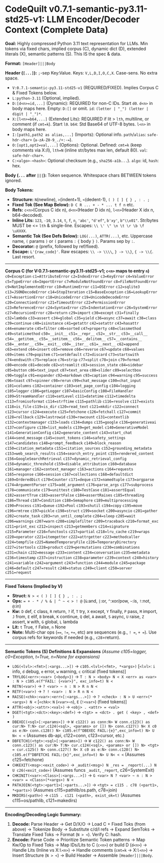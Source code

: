 # CodeQuilt v0.7.1-semantic-py3.11-std25-v1: LLM Encoder/Decoder Context (Complete Data)

**Goal:** Highly compressed Python 3.11 text representation for LLMs. Min tokens via fixed chars, implied corpus (C), dynamic dict (D), extended literals (X), semantic patterns (S). This IS the spec & data.

**Format:** `[Header]|||Body`

**Header (`[...]`):** `;`-sep Key:Value. Keys: `V,L,D,I,O,C,X`. Case-sens. No extra space.
* `V:0.7.1-semantic-py3.11-std25-v1` (REQUIRED/FIXED). Implies Corpus C & Fixed Tokens below.
* `L:python-3.11` (Optional, implied).
* `D:[d<n>=id,...]` (Dynamic): REQUIRED for non-C IDs. Start `d0`. `d<n>` in body maps here. Empty: `D:[]` or omit. `id`: `(letter | "_") (letter | digit | "_")*`.
* `X:[l<n>=b64,...]` (Extended Lits): REQUIRED if lit > `lth`, multiline, or comment (if `cmt=k`). Start `l0`. `b64`: Std Base64 of UTF-8 bytes. `l<n>` in body maps here.
* `I:[path1,path2 as alias,...]` (Imports): Optional info. `path`/`alias`: `safe-hdr-char+` (`a-zA-Z0-9_./+:-=`).
* `O:[opt1,opt2=val,...]` (Options): Optional. Defined: `cmt=k` (keep comments via X:/l<n>), `lth=N` (inline str/bytes max len, default 80). `val`: `safe-hdr-char+`.
* `C:<algo>-<hash>`: Optional checksum (e.g., `sha256-a1b...`). `algo`: id, `hash`: hex.

**Body (`...` after `|||`):** Token sequence. Whitespace chars BETWEEN tokens ignored.

**Body Tokens:**
* **Structure:** `N`(newline), `>`(indent+1), `<`(dedent-1), `( ) [ ] { } , : . ;`
* **Fixed Tok (See Map Below):** `D C R ... + - * ... t f n` etc.
* **Refs:** `c<n>`(Corpus C idx n), `d<n>`(Header D idx n), `l<n>`(Header X idx n, b64-decoded).
* **Inline Lits:** `123`, `-10`, `3.14`, `t`, `f`, `n`, `'abc'`, `"d'ef"`, `b'xy'`, `b"\\x01"`. Str/bytes MUST be <= `lth` & single-line. Escapes: `\\ \' \" \n \t \r \b \f \uXXXX`.
* **Semantic Tok (See Defs Below):** `LOG(...)`, `ATTR(...)`, etc. Uppercase name, `(` params `)` or `(` params `:` `{` body `}` `)`. Params sep by `:`.
* **Decorator:** `@` (prefix, followed by ref/fixed).
* **Escape:** `L'{raw_code}'`. Raw escapes: `\\ -> \\\\`, `} -> \\}`, `{ -> \\{`. Last resort.

---
**Corpus C (for V:0.7.1-semantic-py3.11-std25-v1; `c<n>` maps to entry `n`)**
`c0=Exception` `c1=AttributeError` `c2=IndexError` `c3=KeyError` `c4=ValueError` `c5=TypeError` `c6=ImportError` `c7=ModuleNotFoundError` `c8=FileNotFoundError` `c9=NotImplementedError` `c10=RuntimeError` `c11=OSError` `c12=sqlite3` `c13=JSONDecodeError` `c14=StopIteration` `c15=BaseException` `c16=LookupError` `c17=AssertionError` `c18=UnicodeError` `c19=UnicodeDecodeError` `c20=ConnectionError` `c21=TimeoutError` `c22=PermissionError` `c23=ReferenceError` `c24=SyntaxError` `c25=IndentationError` `c26=SystemError` `c27=RecursionError` `c28=return` `c29=import` `c30=except` `c31=finally` `c32=lambda` `c33=assert` `c34=global` `c35=yield` `c36=async` `c37=await` `c38=class` `c39=continue` `c40=isinstance` `c41=getattr` `c42=setattr` `c43=hasattr` `c44=enumerate` `c45=filter` `c46=sorted` `c47=property` `c48=classmethod` `c49=staticmethod` `c50=__init__` `c51=__repr__` `c52=__str__` `c53=__call__` `c54=__getitem__` `c55=__setitem__` `c56=__delitem__` `c57=__contains__` `c58=__enter__` `c59=__exit__` `c60=__iter__` `c61=__next__` `c62=append` `c63=extend` `c64=insert` `c65=remove` `c66=reverse` `c67=update` `c68=values` `c69=items` `c70=popitem` `c71=setdefault` `c72=discard` `c73=startswith` `c74=endswith` `c75=replace` `c76=strip` `c77=split` `c78=join` `c79=format` `c80=encode` `c81=decode` `c82=streamlit` `c83=session_state` `c84=sidebar` `c85=button` `c86=text_input` `c87=text_area` `c88=slider` `c89=selectbox` `c90=toggle` `c91=expander` `c92=markdown` `c93=caption` `c94=warning` `c95=success` `c96=toast` `c97=spinner` `c98=rerun` `c99=chat_message` `c100=chat_input` `c101=columns` `c102=container` `c103=set_page_config` `c104=logging` `c105=logger` `c106=getLogger` `c107=basicConfig` `c108=FileHandler` `c109=StreamHandler` `c110=setLevel` `c111=datetime` `c112=timedelta` `c113=fromisoformat` `c114=strftime` `c115=pathlib` `c116=resolve` `c117=exists` `c118=is_file` `c119=is_dir` `c120=read_text` `c121=mkdir` `c122=connect` `c123=cursor` `c124=execute` `c125=fetchone` `c126=fetchall` `c127=commit` `c128=rollback` `c129=lastrowid` `c130=rowcount` `c131=contextlib` `c132=contextmanager` `c133=loads` `c134=dumps` `c135=google` `c136=generativeai` `c137=configure` `c138=list_models` `c139=get_model` `c140=GenerativeModel` `c141=GenerationConfig` `c142=generate_content` `c143=start_chat` `c144=send_message` `c145=count_tokens` `c146=safety_settings` `c147=candidates` `c148=prompt_feedback` `c149=block_reason` `c150=citation_metadata` `c151=citation_sources` `c152=grounding_metadata` `c153=web_search_results` `c154=search_entry_point` `c155=rendered_content` `c156=GoogleSearchRetrieval` `c157=dynamic_retrieval_config` `c158=dynamic_threshold` `c159=disable_attribution` `c160=database` `c161=manager` `c162=context_manager` `c163=actions` `c164=requests` `c165=response` `c166=session` `c167=collections` `c168=defaultdict` `c169=OrderedDict` `c170=Counter` `c171=deque` `c172=namedtuple` `c173=argparse` `c174=ArgumentParser` `c175=add_argument` `c176=parse_args` `c177=subprocess` `c178=communicate` `c179=unittest` `c180=TestCase` `c181=assertEqual` `c182=assertTrue` `c183=assertFalse` `c184=assertRaises` `c185=threading` `c186=Thread` `c187=Condition` `c188=Semaphore` `c189=multiprocessing` `c190=Process` `c191=Queue` `c192=Pool` `c193=shutil` `c194=copy` `c195=move` `c196=rmtree` `c197=pickle` `c198=struct` `c199=socket` `c200=asyncio` `c201=gather` `c202=create_task` `c203=run_until_complete` `c204=sleep` `c205=wait` `c206=warnings` `c207=warn` `c208=simplefilter` `c209=traceback` `c210=format_exc` `c211=print_exc` `c212=inspect` `c213=getmembers` `c214=signature` `c215=Parameter` `c216=functools` `c217=partial` `c218=lru_cache` `c219=wraps` `c220=operator` `c221=itemgetter` `c222=attrgetter` `c223=methodcaller` `c224=tempfile` `c225=NamedTemporaryFile` `c226=TemporaryDirectory` `c227=itertools` `c228=product` `c229=permutations` `c230=combinations` `c231=chain` `c232=message` `c233=content` `c234=conversation` `c235=metadata` `c236=timestamp` `c237=instruction` `c238=parameter` `c239=context` `c240=history` `c241=variable` `c242=argument` `c243=function` `c244=module` `c245=package` `c246=default` `c247=result` `c248=status` `c249=client` `c250=server` `c251=request`

---
**Fixed Tokens (Implied by V)**
* **Struct:** `N > < ( ) [ ] { } , : . ;`
* **Ops:** `= + - * / % & | ^ ~ < > ! @` (`&`:and, `|`:or, `^`:xor/pow, `~`:is, `!`:not, `@`:in)
* **Kw:** `D` def, `C` class, `R` return, `?` if, `T` try, `X` except, `Y` finally, `P` pass, `M` import, `J` from, `E` elif, `B` break, `K` continue, `Q` del, `A` await, `S` async, `U` raise, `Z` assert, `W` with, `G` global, `L` lambda
* **Lit:** `t` True, `f` False, `n` None
* **Note:** Multi-char ops (`==`, `!=`, `+=`, etc) are sequences (e.g., `! =`, `+ =`). Use corpus refs for keywords if needed (e.g., `c28`=return).

---
**Semantic Tokens (S) Definitions & Expansions**
*(Assume c105=logger, c0=Exception, t=True, n=None for expansions)*
* `LOG(<lvl>:<fmt>[:<args...>])` -> `c105.<lvl>(<fmt>, *<args>)` [`<lvl>`: `i` info, `d` debug, `e` error, `w` warning, `c` critical (fixed tokens)]
* `TRYLOG(<err>:<var> {<body>})` -> `T : N > <body> N < X <err> as <var> : N > c105.e(f"FAIL: {<var>}", exc_info=t) N <`
* `RETN(<var>)` -> `? <var> ~ n : N > R n N <`
* `RETF(<var>)` -> `? ! <var> : N > R n N <`
* `RAISE(<chk>:<var>:<err>[:<args...>])` -> `? <check> : N > U <err>(*<args>) N <` [`<chk>`: `N` (`<var>~n`), `E` (`!<var>`) (fixed tokens)]
* `ATTR(<obj>:<attr>:<val>)` -> `<obj> . <attr> = <val>`
* `DGET(<tgt>:<dct>:<key>:<def>)` -> `<tgt> = <dct> . get ( <key> , <def> )`
* `DBEXEC(<sql>[:<params>])` -> `W c122() as conn:N> W conn.c123() as cur:N> T:N> cur.c124(<sql>, <params> or []) N> conn.c127() N< X c0 as e:N> conn.c128() N> c105.e(f"DBEXEC FAIL:{e}",exc_info=t) N> U N< < <` (Assumes db-api, c122=conn, c123=cursor, etc.)
* `DBFETCH1(<tgt>:<sql>[:<params>])` -> `W c122() as conn:N> W conn.c123() as cur:N> T:N> cur.c124(<sql>, <params> or []) N> <tgt> = cur.c125() N> conn.c127() N< X c0 as e:N> conn.c128() N> c105.e(f"DBFETCH1 FAIL:{e}",exc_info=t) N> U N< < <` (Assumes c125=fetchone)
* `CHKEXIT(<msg>:<exit_code>)` -> `_audit(<msg>) N _res = _report(...) N U c26(<exit_code>)` (Assumes funcs `_audit`, `_report`, c26=SystemExit)
* `CHKINIT(<var>:<Class>[:<args...>])` -> `G <var> N ? <var> ~ n : N > <var> = <Class>(*<args>) N <`
* `PATHJOIN(<tgt>:<part1>[:<parts...>])` -> `<tgt> = c115 . c78 (<part1>, *<parts>)` (Assumes c115=pathlib/os.path, c78=join)
* `MKDIRS(<path>)` -> `c115 . c121 (<path>, exist_ok=t)` (Assumes c115=os/pathlib, c121=makedirs)

---
**Encoding/Decoding Logic Summary:**
1.  **Decode:** Parse Header -> Get D/X/O -> Load C + Fixed Toks (from above) -> Tokenize Body -> Substitute c/d/l refs -> Expand SemToks -> Translate Fixed Toks -> Format (`N > <`). Verify C: hash.
2.  **Encode:** Parse Code -> Prioritize Semantic Token patterns -> Map Kw/Op to Fixed Toks -> Map IDs/Lits to C (`c<n>`) or build D (`d<n>`) -> Handle Lits (Inline vs X:`l<n>`) -> Handle comments (`cmt=k` -> X:`l<n>`) -> Insert Structure (`N > <`) -> Build Header -> Assemble `[Header]|||Body`.